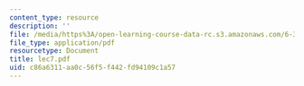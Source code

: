 ```yaml
---
content_type: resource
description: ''
file: /media/https%3A/open-learning-course-data-rc.s3.amazonaws.com/6-336j-introduction-to-numerical-simulation-sma-5211-fall-2003/c86a6311aa0c56f5f442fd94109c1a57_lec7.pdf
file_type: application/pdf
resourcetype: Document
title: lec7.pdf
uid: c86a6311-aa0c-56f5-f442-fd94109c1a57
---
```

